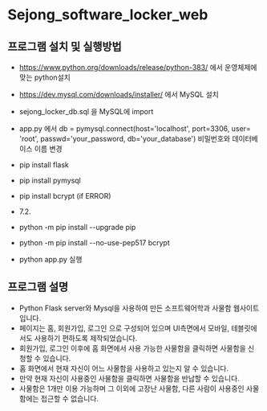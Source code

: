 # Sejong_software_locker_web
## 프로그램 설치 및 실행방법

- https://www.python.org/downloads/release/python-383/ 에서 운영체제에 맞는 python설치  
- https://dev.mysql.com/downloads/installer/ 에서 MySQL 설치
- sejong_locker_db.sql 을 MySQL에 import
- app.py 에서 db = pymysql.connect(host='localhost', port=3306, user= 'root', passwd='your_password, db='your_database') 비밀번호와 데이터베이스 이름 변경
- pip install flask
- pip install pymysql
- pip install bcrypt
(if ERROR)
- 7.2.
- python -m pip install --upgrade pip
- python -m pip install --no-use-pep517 bcrypt

-  python app.py 실행

## 프로그램 설명
- Python Flask server와 Mysql을 사용하여 만든 소프트웨어학과 사물함 웹사이트입니다.
- 페이지는 홈, 회원가입, 로그인 으로 구성되어 있으며 UI측면에서 모바일, 테블릿에서도 사용하기 편하도록 제작되었습니다.
- 회원가입, 로그인 이후에 홈 화면에서 사용 가능한 사물함을 클릭하면 사물함을 신청할 수 있습니다.
- 홈 화면에서 현재 자신이 어느 사물함을 사용하고 있는지 알 수 있습니다.
- 만약 현재 자신이 사용중인 사물함을 클릭하면 사물함을 반납할 수 있습니다.
- 사물함은 1개만 이용 가능하며 그 이외에 고장난 사물함, 다른 사람이 사용중인 사물함에는 접근할 수 없습니다.
